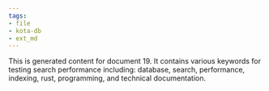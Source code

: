 ```yaml
---
tags:
- file
- kota-db
- ext_md
---
```

This is generated content for document 19. It contains various keywords for testing search performance including: database, search, performance, indexing, rust, programming, and technical documentation.